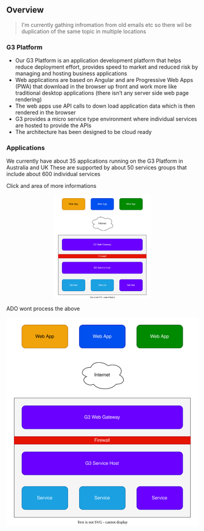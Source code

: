 ## Overview

> I'm currently gathing infromation from old emails etc so there wil be duplication of the same topic in multiple locations

### G3 Platform 
- Our G3 Platform is an application development platform that helps reduce deployment effort, provides speed to market and reduced risk by managing and hosting business applications
- Web applications are based on Angular and are Progressive Web Apps (PWA) that download in the browser up front and work more like traditional desktop applications (there isn’t any server side web page rendering)
- The web apps use API calls to down load application data which is then rendered in the browser
- G3 provides a micro service type environment where individual services are hosted to provide the APIs
- The architecture has been designed to be cloud ready 

### Applications
We currently have about 35 applications running on the G3 Platform in Australia and UK
These are supported by about 50 services groups that include about 600 individual services 

Click and area of more informations

<p style="position: relative;" align="center">
  <img src="g3overview2023.drawio.svg" width="50%">
  <a style="position: absolute; top: 5%; left: 5%; width: 90%; height: 15%" href="./g3/web-app/web-app"></a>
  <a style="position: absolute; top: 40%; left: 5%; width: 90%; height: 15%" href="./g3/gateway/overview"></a>
  <a style="position: absolute; top: 65%; left: 5%; width: 90%; height: 15%" href="./g3/servicehost"></a>
  <a style="position: absolute; top: 80%; left: 5%; width: 90%; height: 15%" href="./g3/service"></a>
</p>


ADO wont process the above 

![](g3overview2023.drawio.svg)